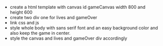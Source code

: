 * create a html template with canvas id gameCanvas width 800 and height 600
* create two div one for lives and gameOver
* link css and js
* style whole body with sans serif font and an easy background color and also keep the game in center.
* style the canvas and lives and gameOver div accordingly